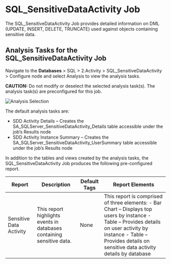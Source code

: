 # SQL_SensitiveDataActivity Job

The SQL_SensitiveDataActivity Job provides detailed information on DML (UPDATE, INSERT, DELETE,
TRUNCATE) used against objects containing sensitive data.

## Analysis Tasks for the SQL_SensitiveDataActivity Job

Navigate to the **Databases** > SQL > 2.Activity > SQL_SensitiveDataActivity > Configure node and
select Analysis to view the analysis tasks.

**CAUTION:** Do not modify or deselect the selected analysis task(s). The analysis task(s) are
preconfigured for this job.

![Analysis Selection](/img/product_docs/accessanalyzer/11.6/solutions/databases/sql/activity/sqljobgroup34.webp)

The default analysis tasks are:

- SDD Activity Details – Creates the SA_SQLServer_SensitiveDataActivity_Details table accessible
  under the job’s Results node
- SDD Activity Instance Summary – Creates the SA_SQLServer_SensitiveDataActivity_UserSummary table
  accessible under the job’s Results node

In addition to the tables and views created by the analysis tasks, the SQL_SensitiveDataActivity Job
produces the following pre-configured report.

| Report                  | Description                                                           | Default Tags | Report Elements                                                                                                                                                                                                            |
| ----------------------- | --------------------------------------------------------------------- | ------------ | -------------------------------------------------------------------------------------------------------------------------------------------------------------------------------------------------------------------------- |
| Sensitive Data Activity | This report highlights events in databases containing sensitive data. | None         | This report is comprised of three elements: - Bar Chart – Displays top users by instance - Table – Provides details on user activity by instance - Table – Provides details on sensitive data activity details by database |
